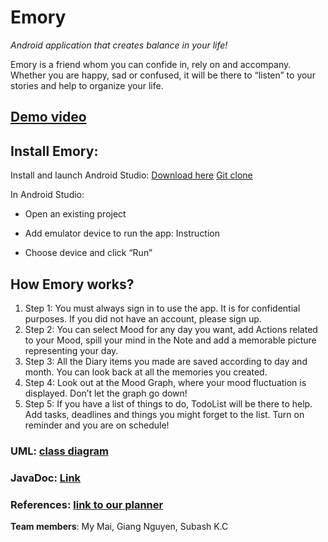 # **Emory**

*Android application that creates balance in your life!*

Emory is a friend whom you can confide in, rely on and accompany. Whether you are happy, sad or confused, it will be there to “listen” to your stories and help to organize your life.


## [Demo video](https://youtu.be/lXGb_AlDxrY)


## Install Emory:
Install and launch Android Studio: [Download here](https://developer.android.com/studio?gclid=Cj0KCQiA2af-BRDzARIsAIVQUOegnlm_V6W7UdtvmBmKbhlZcjJnPJeRJwOqNqZD-LK2bt-wXA7WuQoaAsAyEALw_wcB&gclsrc=aw.ds)
[Git clone](https://gitlab.metropolia.fi/mobilesb3002/team5/emory.git)

In Android Studio: 

- Open an existing project

- Add emulator device to run the app: Instruction
- Choose device and click “Run” 


## How Emory works?

1. Step 1: You must always sign in to use the app. It is for confidential purposes. If you did not have an account, please sign up.
2. Step 2: You can select Mood for any day you want, add Actions related to your Mood, spill your mind in the Note and add a memorable picture representing your day. 
3. Step 3: All the Diary items you made are saved according to day and month. You can look back at all the memories you created.
4. Step 4: Look out at the Mood Graph, where your mood fluctuation is displayed. Don’t let the graph go down!
5. Step 5: If you have a list of things to do, TodoList will be there to help. Add tasks, deadlines and things you might forget to the list. Turn on reminder and you are on schedule!


### UML: [class diagram](https://drive.google.com/file/d/1wb_dRsa_r9JWggeUO3BJe6Staq5Fu2aB/view)
### JavaDoc: [Link](http://users.metropolia.fi/~mym/Emory%20javadoc/)
### References: [link to our planner](https://tasks.office.com/metropoliafi.onmicrosoft.com/Home/PlanViews/40y0QtIAOkebdgVeE6_VNJYAHwQ9?Type=PlanLink&Channel=Link&CreatedTime=637508790974550000)

**Team members**: My Mai, Giang Nguyen, Subash K.C

